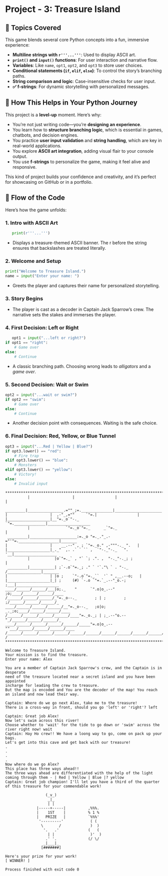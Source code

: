 # Project - 3: Treasure Island

## 🧠 Topics Covered

This game blends several core Python concepts into a fun, immersive experience:

- **Multiline strings with `r'''...'''`**: Used to display ASCII art.
- **`print()` and `input()` functions**: For user interaction and narrative flow.
- **Variables**: Like `name`, `opt1`, `opt2`, and `opt3` to store user choices.
- **Conditional statements (`if`, `elif`, `else`)**: To control the story’s branching paths.
- **String comparison and logic**: Case-insensitive checks for user input.
- **✅ f-strings**: For dynamic storytelling with personalized messages.



## 🚀 How This Helps in Your Python Journey

This project is a **level-up** moment. Here’s why:

- You’re not just writing code—you’re **designing an experience**.
- You learn how to **structure branching logic**, which is essential in games, chatbots, and decision engines.
- You practice **user input validation** and **string handling**, which are key in real-world applications.
- You explore **ASCII art integration**, adding visual flair to your console output.
- You use **f-strings** to personalize the game, making it feel alive and responsive.

This kind of project builds your confidence and creativity, and it’s perfect for showcasing on GitHub or in a portfolio.



## 🔄 Flow of the Code

Here’s how the game unfolds:

### 1. Intro with ASCII Art  

```python
   print(r'''...''')
```
- Displays a treasure-themed ASCII banner. The r before the string ensures that backslashes are treated literally.

### 2. Welcome and Setup

```python
print("Welcome to Treasure Island.")
name = input("Enter your name: ")
```
- Greets the player and captures their name for personalized storytelling.

### 3. Story Begins
- The player is cast as a decoder in Captain Jack Sparrow’s crew. The narrative sets the stakes and immerses the player.

### 4. First Decision: Left or Right
```python
   opt1 = input("...left or right?")
if opt1 == "right":
    # Game over
else:
    # Continue
```
- A classic branching path. Choosing wrong leads to _alligators_ and a _game over_.

### 5. Second Decision: Wait or Swim

```python
opt2 = input("...wait or swim?")
if opt2 == "swim":
    # Game over
else:
    # Continue
```
- Another decision point with consequences. Waiting is the safe choice.

### 6. Final Decision: Red, Yellow, or Blue Tunnel

```python
opt3 = input("...Red | Yellow | Blue?")
if opt3.lower() == "red":
    # Fire trap
elif opt3.lower() == "blue":
    # Monsters
elif opt3.lower() == "yellow":
    # Victory!
else:
    # Invalid input
```







```text
*******************************************************************************
          |                   |                  |                     |
 _________|________________.=""_;=.______________|_____________________|_______
|                   |  ,-"_,=""     `"=.|                  |
|___________________|__"=._o`"-._        `"=.______________|___________________
          |                `"=._o`"=._      _`"=._                     |
 _________|_____________________:=._o "=._."_.-="'"=.__________________|_______
|                   |    __.--" , ; `"=._o." ,-"""-._ ".   |
|___________________|_._"  ,. .` ` `` ,  `"-._"-._   ". '__|___________________
          |           |o`"=._` , "` `; .". ,  "-._"-._; ;              |
 _________|___________| ;`-.o`"=._; ." ` '`."\ ` . "-._ /_______________|_______
|                   | |o ;    `"-.o`"=._``  '` " ,__.--o;   |
|___________________|_| ;     (#) `-.o `"=.`_.--"_o.-; ;___|___________________
____/______/______/___|o;._    "      `".o|o_.--"    ;o;____/______/______/____
/______/______/______/_"=._o--._        ; | ;        ; ;/______/______/______/_
____/______/______/______/__"=._o--._   ;o|o;     _._;o;____/______/______/____
/______/______/______/______/____"=._o._; | ;_.--"o.--"_/______/______/______/_
____/______/______/______/______/_____"=.o|o_.--""___/______/______/______/____
/______/______/______/______/______/______/______/______/______/______/_____ /
*******************************************************************************

Welcome to Treasure Island.
Your mission is to find the treasure.
Enter your name: Alex

You are a member of Captain Jack Sparrow's crew, and the Captain is in desperate 
need of the treasure located near a secret island and you have been appointed 
incharge for leading the crew to treasure.
But the map is encoded and You are the decoder of the map! You reach an island and now lead their way.

Captain: Where do we go next Alex, take me to the treasure!
There is a cross-way in front, should you go 'left' or 'right'? left

Captain: Great job Alex!
Now let's swim across this river!
Choose whether to 'wait' for the tide to go down or 'swim' across the river right now! wait
Captain: Hay Ho crew!! We have a loong way to go, come on pack up your bags. 
Let's get into this cave and get back with our treasure!
.
.
.
.
Now where do we go Alex?
This place has three ways ahead!!
The three ways ahead are differentiated with the help of the light coming through them - | Red | Yellow | Blue |? yellow
Captain: Great job champion! I'll let you have a third of the quarter of this treasure for your commendable work!

                  (_v_)                   
                   _|_                    
                   | |                    
              |-----+-----|          ,%%%.      
              |    1ST    |          % 1 %      
              |   PRIZE   |          `%%%'      
               '---------'            ( (       
                \       /             )  )      
                 '.   .'             (   (      
                   | |                )'  )     
                  .' '.              (/ \/  
                 _|___|_                  
                [#######]              
            
Here's your prize for your work! 
[ WINNER! ]

Process finished with exit code 0
```
